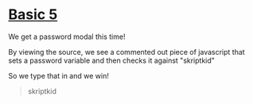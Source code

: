 # [Basic 5](http://challenges.enigmagroup.org/basics/js/2/)

We get a password modal this time!

By viewing the source, we see a commented out piece of javascript that sets a
password variable and then checks it against "skriptkid"

So we type that in and we win!

> skriptkid
